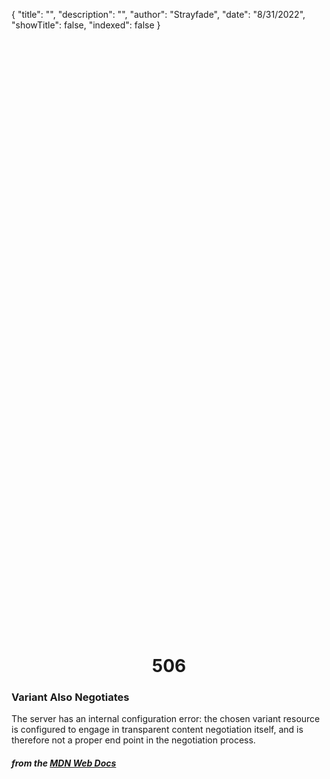 {
    "title": "",
    "description": "",
    "author": "Strayfade",
    "date": "8/31/2022",
    "showTitle": false,
    "indexed": false
}

<p style="margin-right: auto; margin-left: auto; width: max-content; margin-top: 25vh; opacity: 0.5;"></p>
<h1 style="margin-right: auto; margin-left: auto; width: max-content; margin-top: 3px;">506</h1>

### Variant Also Negotiates

The server has an internal configuration error: the chosen variant resource is configured to engage in transparent content negotiation itself, and is therefore not a proper end point in the negotiation process.

#### *from the [MDN Web Docs](https://developer.mozilla.org/en-US/docs/Web/HTTP/Status)* 